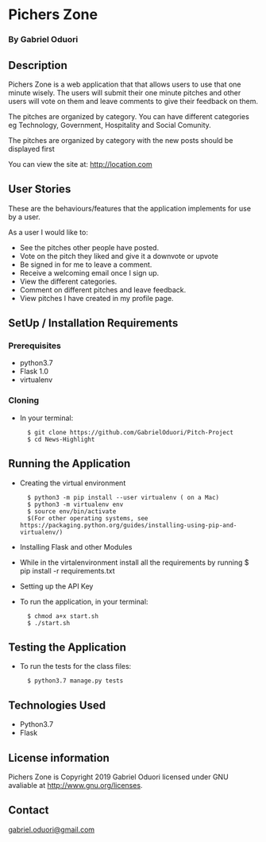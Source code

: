 # Pichers Zone

###  By Gabriel Oduori

## Description
Pichers Zone  is a web application that that allows users to use that one minute wisely. The users will submit their one minute pitches and other users will vote on them and leave comments to give their feedback on them.

The pitches are organized by category. You can have different categories eg Technology, Government, Hospitality and Social Comunity.

The pitches are organized by category with the new posts should be displayed first

You can view the site at: http://location.com

## User Stories
These are the behaviours/features that the application implements for use by a user.

As a user I would like to:
* See the pitches other people have posted.
* Vote on the pitch they liked and give it a downvote or upvote
* Be signed in for me to leave a comment.
* Receive a welcoming email once I sign up.
* View the different categories.
* Comment on different pitches and leave feedback.
*  View pitches I have created in my profile page.

## SetUp / Installation Requirements
### Prerequisites
* python3.7
* Flask 1.0
* virtualenv

### Cloning
* In your terminal:
        
        $ git clone https://github.com/GabrielOduori/Pitch-Project
        $ cd News-Highlight

## Running the Application
* Creating the virtual environment

        $ python3 -m pip install --user virtualenv ( on a Mac)
        $ python3 -m virtualenv env
        $ source env/bin/activate
        $(For other operating systems, see https://packaging.python.org/guides/installing-using-pip-and-virtualenv/)
        
* Installing Flask and other Modules
- While in the virtalenvironment install all the requirements by running 
$ pip install -r requirements.txt

        
* Setting up the API Key

        
* To run the application, in your terminal:

        $ chmod a+x start.sh
        $ ./start.sh
        
## Testing the Application
* To run the tests for the class files:

        $ python3.7 manage.py tests
        
## Technologies Used
* Python3.7
* Flask

## License information

Pichers Zone is Copyright 2019 Gabriel Oduori licensed under GNU avaliable at http://www.gnu.org/licenses.

## Contact

gabriel.oduori@gmail.com


